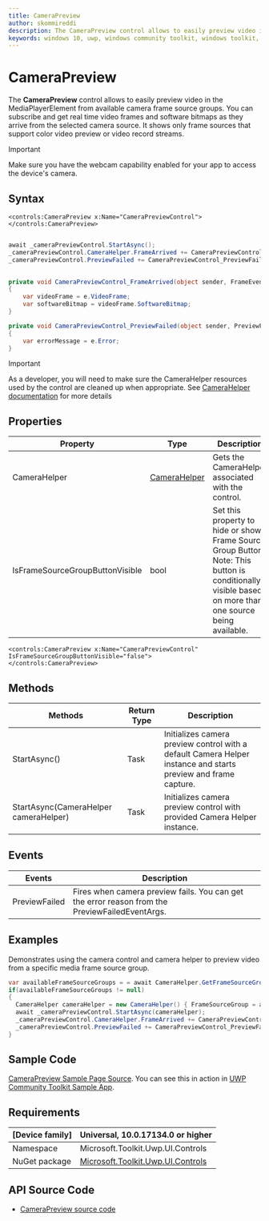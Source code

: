 ```yaml
---
title: CameraPreview
author: skommireddi
description: The CameraPreview control allows to easily preview video in the MediaPlayerElement from available camera frame source groups. You can subscribe and get real time video frames and software bitmaps as they arrive from the selected camera source. It shows only frame sources that support color video preview or video record streams.
keywords: windows 10, uwp, windows community toolkit, windows toolkit, CameraPreview, Camera, Preview, Video Frame, Software Bitmap
---
```


# CameraPreview

The **CameraPreview** control allows to easily preview video in the MediaPlayerElement from available camera frame source groups. You can subscribe and get real time video frames and software bitmaps as they arrive from the selected camera source. It shows only frame sources that support color video preview or video record streams.

> [!IMPORTANT]
Make sure you have the webcam capability enabled for your app to access the device's camera.

## Syntax

```xaml
<controls:CameraPreview x:Name="CameraPreviewControl">	
</controls:CameraPreview>       
```

```csharp

await _cameraPreviewControl.StartAsync();
_cameraPreviewControl.CameraHelper.FrameArrived += CameraPreviewControl_FrameArrived;
_cameraPreviewControl.PreviewFailed += CameraPreviewControl_PreviewFailed;
     

private void CameraPreviewControl_FrameArrived(object sender, FrameEventArgs e)
{
	var videoFrame = e.VideoFrame;
	var softwareBitmap = videoFrame.SoftwareBitmap;
}

private void CameraPreviewControl_PreviewFailed(object sender, PreviewFailedEventArgs e)
{
	var errorMessage = e.Error;
}
```

> [!IMPORTANT]
As a developer, you will need to make sure the CameraHelper resources used by the control are cleaned up when appropriate. See [CameraHelper documentation](../helpers/CameraHelper.md) for more details

## Properties

| Property | Type | Description |
| -- | -- | -- |
| CameraHelper| [CameraHelper](../helpers/CameraHelper.md) | Gets the CameraHelper associated with the control. |
| IsFrameSourceGroupButtonVisible | bool| Set this property to hide or show Frame Source Group Button. Note: This button is conditionally visible based on more than one source being available. |

```xaml
<controls:CameraPreview x:Name="CameraPreviewControl" IsFrameSourceGroupButtonVisible="false">	
</controls:CameraPreview>       
``` 

## Methods

| Methods | Return Type | Description |
| -- | -- | -- |
| StartAsync() | Task | Initializes camera preview control with a default Camera Helper instance and starts preview and frame capture. |
| StartAsync(CameraHelper cameraHelper) | Task | Initializes camera preview control with provided Camera Helper instance. |

## Events

| Events | Description |
| -- | -- |
| PreviewFailed | Fires when camera preview fails. You can get the error reason from the PreviewFailedEventArgs.|

## Examples

Demonstrates using the camera control and camera helper to preview video from a specific media frame source group.

```csharp
var availableFrameSourceGroups = = await CameraHelper.GetFrameSourceGroupsAsync();
if(availableFrameSourceGroups != null)
{
  CameraHelper cameraHelper = new CameraHelper() { FrameSourceGroup = availableFrameSourceGroups.FirstOrDefault() };
  await _cameraPreviewControl.StartAsync(cameraHelper);
  _cameraPreviewControl.CameraHelper.FrameArrived += CameraPreviewControl_FrameArrived;
  _cameraPreviewControl.PreviewFailed += CameraPreviewControl_PreviewFailed;
}
```

## Sample Code

[CameraPreview Sample Page Source](https://github.com/Microsoft/UWPCommunityToolkit/tree/master/Microsoft.Toolkit.Uwp.SampleApp/SamplePages/CameraPreview). You can see this in action in [UWP Community Toolkit Sample App](https://www.microsoft.com/store/apps/9NBLGGH4TLCQ).


## Requirements

| [Device family] | Universal, 10.0.17134.0 or higher |
| --- | --- |
| Namespace | Microsoft.Toolkit.Uwp.UI.Controls |
| NuGet package | [Microsoft.Toolkit.Uwp.UI.Controls](https://www.nuget.org/packages/Microsoft.Toolkit.Uwp.UI.Controls/) |

## API Source Code

- [CameraPreview source code](https://github.com/Microsoft/UWPCommunityToolkit/blob/master/Microsoft.Toolkit.Uwp.UI.Controls/CameraPreview)


